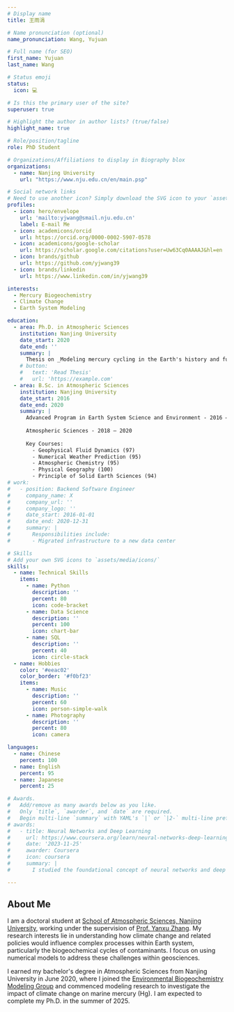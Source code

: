```yaml
---
# Display name
title: 王雨涓

# Name pronunciation (optional)
name_pronunciation: Wang, Yujuan

# Full name (for SEO)
first_name: Yujuan
last_name: Wang

# Status emoji
status:
  icon: 💻

# Is this the primary user of the site?
superuser: true

# Highlight the author in author lists? (true/false)
highlight_name: true

# Role/position/tagline
role: PhD Student

# Organizations/Affiliations to display in Biography blox
organizations:
  - name: Nanjing University
    url: "https://www.nju.edu.cn/en/main.psp"

# Social network links
# Need to use another icon? Simply download the SVG icon to your `assets/media/icons/` folder.
profiles:
  - icon: hero/envelope
    url: 'mailto:yjwang@smail.nju.edu.cn'
    label: E-mail Me
  - icon: academicons/orcid
    url: https://orcid.org/0000-0002-5907-0578
  - icon: academicons/google-scholar
    url: https://scholar.google.com/citations?user=Uw63Cq0AAAAJ&hl=en
  - icon: brands/github
    url: https://github.com/yjwang39
  - icon: brands/linkedin
    url: https://www.linkedin.com/in/yjwang39

interests:
  - Mercury Biogeochemistry
  - Climate Change
  - Earth System Modeling

education:
  - area: Ph.D. in Atmospheric Sciences
    institution: Nanjing University
    date_start: 2020
    date_end: ''
    summary: |
      Thesis on _Modeling mercury cycling in the Earth's history and future_. Supervised by [Prof. Yanxu Zhang](https://sse.tulane.edu/yanxu-zhang). 
    # button:
    #   text: 'Read Thesis'
    #   url: 'https://example.com'
  - area: B.Sc. in Atmospheric Sciences
    institution: Nanjing University
    date_start: 2016
    date_end: 2020
    summary: |
      Advanced Program in Earth System Science and Environment - 2016 – 2018
      
      Atmospheric Sciences - 2018 – 2020
      
      Key Courses:
        - Geophysical Fluid Dynamics (97)
        - Numerical Weather Prediction (95)
        - Atmospheric Chemistry (95)
        - Physical Geography (100)
        - Principle of Solid Earth Sciences (94)
# work:
#   - position: Backend Software Engineer
#     company_name: X
#     company_url: ''
#     company_logo: ''
#     date_start: 2016-01-01
#     date_end: 2020-12-31
#     summary: |
#       Responsibilities include:
#       - Migrated infrastructure to a new data center

# Skills
# Add your own SVG icons to `assets/media/icons/`
skills:
  - name: Technical Skills
    items:
      - name: Python
        description: ''
        percent: 80
        icon: code-bracket
      - name: Data Science
        description: ''
        percent: 100
        icon: chart-bar
      - name: SQL
        description: ''
        percent: 40
        icon: circle-stack
  - name: Hobbies
    color: '#eeac02'
    color_border: '#f0bf23'
    items:
      - name: Music
        description: ''
        percent: 60
        icon: person-simple-walk
      - name: Photography
        description: ''
        percent: 80
        icon: camera

languages:
  - name: Chinese
    percent: 100
  - name: English
    percent: 95
  - name: Japanese
    percent: 25

# Awards.
#   Add/remove as many awards below as you like.
#   Only `title`, `awarder`, and `date` are required.
#   Begin multi-line `summary` with YAML's `|` or `|2-` multi-line prefix and indent 2 spaces below.
# awards:
#   - title: Neural Networks and Deep Learning
#     url: https://www.coursera.org/learn/neural-networks-deep-learning
#     date: '2023-11-25'
#     awarder: Coursera
#     icon: coursera
#     summary: |
#       I studied the foundational concept of neural networks and deep learning. By the end, I was familiar with the significant technological trends driving the rise of deep learning; build, train, and apply fully connected deep neural networks; implement efficient (vectorized) neural networks; identify key parameters in a neural network’s architecture; and apply deep learning to your own applications.

---
```


## About Me

I am a doctoral student at [School of Atmospheric Sciences, Nanjing University](https://as.nju.edu.cn/as_en/), working under the supervision of [Prof. Yanxu Zhang](https://sse.tulane.edu/yanxu-zhang). My research interests lie in understanding how climate change and related policies would influence complex processes within Earth system, particularly the biogeochemical cycles of contaminants. I focus on using numerical models to address these challenges within geosciences. 

I earned my bachelor's degree in Atmospheric Sciences from Nanjing University in June 2020, where I joined the [Environmental Biogeochemistry Modeling Group](http://ebmg.online/)  and commenced modeling research to investigate the impact of climate change on marine mercury (Hg).  I am expected to complete my Ph.D. in the summer of 2025.